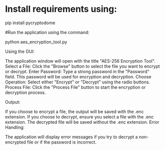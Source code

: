 # Install requirements using:

  pip install pycryptodome

#Run the application using the command:

python aes_encryption_tool.py


Using the GUI:

The application window will open with the title "AES-256 Encryption Tool".
Select a File: Click the "Browse" button to select the file you want to encrypt or decrypt.
Enter Password: Type a strong password in the "Password" field. This password will be used for encryption and decryption.
Choose Operation: Select either "Encrypt" or "Decrypt" using the radio buttons.
Process File: Click the "Process File" button to start the encryption or decryption process.

Output:

If you choose to encrypt a file, the output will be saved with the .enc extension.
If you choose to decrypt, ensure you select a file with the .enc extension. The decrypted file will be saved without the .enc extension.
Error Handling:

The application will display error messages if you try to decrypt a non-encrypted file or if the password is incorrect.

